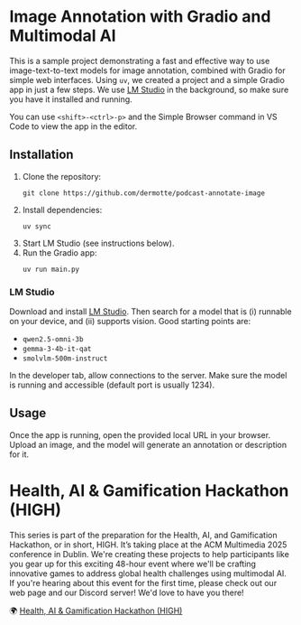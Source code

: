 # Image Annotation with Gradio and Multimodal AI

This is a sample project demonstrating a fast and effective way to use image-text-to-text models for image annotation, combined with Gradio for simple web interfaces. Using `uv`, we created a project and a simple Gradio app in just a few steps. We use [LM Studio](https://lmstudio.ai) in the background, so make sure you have it installed and running.

You can use `<shift>-<ctrl>-p>` and the Simple Browser command in VS Code to view the app in the editor.

## Installation

1. Clone the repository:
   ```
   git clone https://github.com/dermotte/podcast-annotate-image
   ```
2. Install dependencies:
   ```
   uv sync
   ```
3. Start LM Studio (see instructions below).
4. Run the Gradio app:
   ```
   uv run main.py
   ```

### LM Studio

Download and install [LM Studio](https://lmstudio.ai). Then search for a model that is (i) runnable on your device, and (ii) supports vision. Good starting points are:
- `qwen2.5-omni-3b`
- `gemma-3-4b-it-qat`
- `smolvlm-500m-instruct`

In the developer tab, allow connections to the server. Make sure the model is running and accessible (default port is usually 1234).

## Usage

Once the app is running, open the provided local URL in your browser. Upload an image, and the model will generate an annotation or description for it.

# Health, AI & Gamification Hackathon (HIGH)

This series is part of the preparation for the Health, AI, and Gamification Hackathon, or in short, HIGH. It’s taking place at the ACM Multimedia 2025 conference in Dublin. We're creating these projects to help participants like you gear up for this exciting 48-hour event where we'll be crafting innovative games to address global health challenges using multimodal AI. If you're hearing about this event for the first time, please check out our web page and our Discord server! We'd love to have you there!

🌍 [Health, AI & Gamification Hackathon (HIGH)](https://acmmm2025.org/call-for-hackathon-participation/)